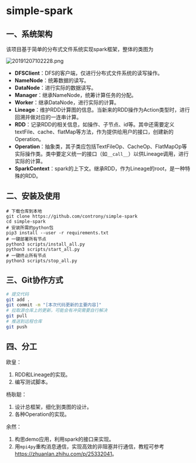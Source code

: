 # simple-spark

## 一、系统架构

该项目基于简单的分布式文件系统实现spark框架，整体的类图为

![20191207102228.png](https://raw.githubusercontent.com/controny/PicBed/master/images/20191207102228.png)

- **DFSClient**：DFS的客户端，仅进行分布式文件系统的读写操作。
- **NameNode**：统筹数据的读写。
- **DataNode**：进行实际的数据读写。
- **Manager**：继承NameNode，统筹计算任务的分配。
- **Worker**：继承DataNode，进行实际的计算。
- **Lineage**：维护RDD计算图的信息。当新来的RDD操作为Action类型时，进行回溯并做对应的一连串计算。
- **RDD**：记录RDD的相关信息，如操作、子节点、id等。其中还需要定义textFile、cache、flatMap等方法，作为提供给用户的接口，创建新的Operation。
- **Operation**：抽象类，其子类应包括TextFileOp、CacheOp、FlatMapOp等实际操作类。类中要定义统一的接口（如`__call__`）以供Lineage调用，进行实际的计算。
- **SparkContext**：spark的上下文。继承RDD，作为Lineage的root，是一种特殊的RDD。

## 二、安装及使用
```shell
# 下载仓库到本地
git clone https://github.com/controny/simple-spark
cd simple-spark
# 安装所需的python包
pip3 install --user -r requirements.txt
# 一键部署所有节点
python3 scripts/install_all.py
python3 scripts/start_all.py
# 一键终止所有节点
python3 scripts/stop_all.py
```

## 三、Git协作方式

```bash
# 提交代码
git add .
git commit -m "[本次代码更新的主要内容]"
# 拉取源仓库上的更新，可能会有冲突需要自行解决
git pull 
# 推送到远程仓库
git push
```

## 四、分工

欧皇：
1. RDD和Lineage的实现。
1. 编写测试脚本。

杨耿聪：
1. 设计总框架，细化到类图的设计。
1. 各种Operation的实现。

余然：
1. 构思demo应用，利用spark的接口来实现。
1. 用`mpi4py`重构消息通信，实现高效的非阻塞并行通信，教程可参考<https://zhuanlan.zhihu.com/p/25332041>。